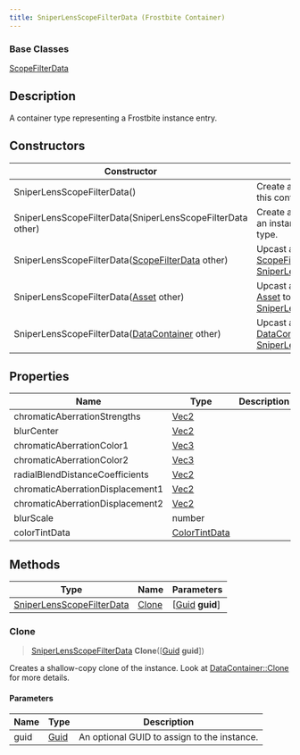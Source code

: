 ```yaml
---
title: SniperLensScopeFilterData (Frostbite Container)
---
```

### Base Classes

[ScopeFilterData](ScopeFilterData)

## Description

A container type representing a Frostbite instance entry.

## Constructors

| Constructor                                                                          | Description                                                                                                                               |
| ------------------------------------------------------------------------------------ | ----------------------------------------------------------------------------------------------------------------------------------------- |
| SniperLensScopeFilterData()                                                          | Create a new instance of this container type.                                                                                             |
| SniperLensScopeFilterData(SniperLensScopeFilterData other)                           | Create a reference copy of an instance of the same type.                                                                                  |
| SniperLensScopeFilterData([ScopeFilterData](ScopeFilterData) other)                  | Upcast an instance of type [ScopeFilterData](ScopeFilterData) to [SniperLensScopeFilterData](SniperLensScopeFilterData).                  |
| SniperLensScopeFilterData([Asset](Asset) other)                                      | Upcast an instance of type [Asset](Asset) to [SniperLensScopeFilterData](SniperLensScopeFilterData).                                      |
| SniperLensScopeFilterData([DataContainer](/vext/ref/cls/shr/datacontainer) other) | Upcast an instance of type [DataContainer](/vext/ref/cls/shr/datacontainer) to [SniperLensScopeFilterData](SniperLensScopeFilterData). |

## Properties

| Name                             | Type                              | Description |
| -------------------------------- | --------------------------------- | ----------- |
| chromaticAberrationStrengths     | [Vec2](/vext/ref/cls/shr/Vec2) |             |
| blurCenter                       | [Vec2](/vext/ref/cls/shr/Vec2) |             |
| chromaticAberrationColor1        | [Vec3](/vext/ref/cls/shr/Vec3) |             |
| chromaticAberrationColor2        | [Vec3](/vext/ref/cls/shr/Vec3) |             |
| radialBlendDistanceCoefficients  | [Vec2](/vext/ref/cls/shr/Vec2) |             |
| chromaticAberrationDisplacement1 | [Vec2](/vext/ref/cls/shr/Vec2) |             |
| chromaticAberrationDisplacement2 | [Vec2](/vext/ref/cls/shr/Vec2) |             |
| blurScale                        | number                            |             |
| colorTintData                    | [ColorTintData](ColorTintData)    |             |

## Methods

| Type                                                   | Name            | Parameters                                     |
| ------------------------------------------------------ | --------------- | ---------------------------------------------- |
| [SniperLensScopeFilterData](SniperLensScopeFilterData) | [Clone](#clone) | \[[Guid](/vext/ref/cls/shr/guid) **guid**\] |

### Clone

> [SniperLensScopeFilterData](SniperLensScopeFilterData) **Clone**(\[[Guid](/vext/ref/cls/shr/guid) **guid**\])

Creates a shallow-copy clone of the instance. Look at [DataContainer::Clone](/vext/ref/cls/shr/datacontainer#clone) for more details.

#### Parameters

| Name | Type         | Description                                 |
| ---- | ------------ | ------------------------------------------- |
| guid | [Guid](Guid) | An optional GUID to assign to the instance. |
